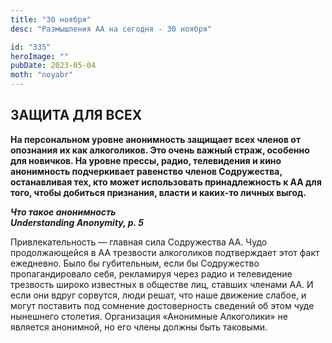 ```yaml
---
title: "30 ноября"
desc: "Размышления АА на сегодня - 30 ноября"

id: "335"
heroImage: ""
pubDate: 2023-05-04
moth: "noyabr"
---
```


## ЗАЩИТА ДЛЯ ВСЕХ

**На персональном уровне анонимность защищает всех членов от опознания их как
алкоголиков. Это очень важный страж, особенно для новичков. На уровне прессы,
радио, телевидения и кино анонимность подчеркивает равенство членов
Содружества, останавливая тех, кто может использовать принадлежность к АА для
того, чтобы добиться признания, власти и каких-то личных выгод.**

**_Что такое анонимность  
Understanding Anonymity, p. 5_**

Привлекательность — главная сила Содружества АА. Чудо продолжающейся в АА
трезвости алкоголиков подтверждает этот факт ежедневно. Было бы губительным,
если бы Содружество пропагандировало себя, рекламируя через радио и
телевидение трезвость широко известных в обществе лиц, ставших членами АА. И
если они вдруг сорвутся, люди решат, что наше движение слабое, и могут
поставить под сомнение достоверность сведений об этом чуде нынешнего столетия.
Организация «Анонимные Алкоголики» не является анонимной, но его члены должны
быть таковыми.
